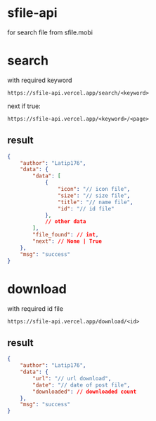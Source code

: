 # sfile-api
for search file from sfile.mobi
# search
with required keyword
```
https://sfile-api.vercel.app/search/<keyword>
```
next if true:
```
https://sfile-api.vercel.app/<keyword>/<page>
```
## result
```json
{
    "author": "Latip176",
    "data": {
        "data": [
            {
                "icon": "// icon file",
                "size": "// size file",
                "title": "// name file",
                "id": "// id file"
            },
            // other data
        ],
        "file_found": // int,
        "next": // None | True
    },
    "msg": "success"
}
```

# download
with required id file
```
https://sfile-api.vercel.app/download/<id>
```
## result
```JSON
{
    "author": "Latip176",
    "data": {
        "url": "// url download",
        "date": "// date of post file",
        "downloaded": // downloaded count
    },
    "msg": "success"
}
```
